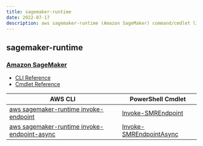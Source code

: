 ```yaml
---
title: sagemaker-runtime
date: 2022-07-17
description: aws sagemaker-runtime (Amazon SageMaker) command/cmdlet list.
---
```


## sagemaker-runtime

### [Amazon SageMaker](https://aws.amazon.com/sagemaker/)

* [CLI Reference](https://docs.aws.amazon.com/cli/latest/reference/sagemaker-runtime/index.html)
* [Cmdlet Reference](https://docs.aws.amazon.com/powershell/latest/reference/items/Amazon_SageMaker_Runtime_cmdlets.html)

|AWS CLI|PowerShell Cmdlet|
|----|----|
|[aws sagemaker-runtime invoke-endpoint](https://docs.aws.amazon.com/cli/latest/reference/sagemaker-runtime/invoke-endpoint.html)|[Invoke-SMREndpoint](https://docs.aws.amazon.com/powershell/latest/reference/items/Invoke-SMREndpoint.html)|
|[aws sagemaker-runtime invoke-endpoint-async](https://docs.aws.amazon.com/cli/latest/reference/sagemaker-runtime/invoke-endpoint-async.html)|[Invoke-SMREndpointAsync](https://docs.aws.amazon.com/powershell/latest/reference/items/Invoke-SMREndpointAsync.html)|

